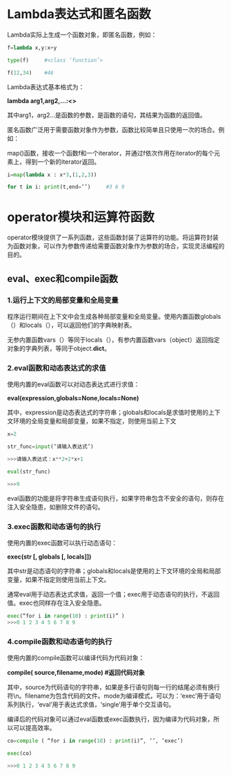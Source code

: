 # Lambda表达式和匿名函数

Lambda实际上生成一个函数对象，即匿名函数，例如：

```python
f=lambda x,y:x+y

type(f)  	#<class ‘function’>

f(12,34)	#46
```

Lambda表达式基本格式为：

**lambda arg1,arg2,...:<<expression>>**

其中arg1，arg2...是函数的参数，<expression>是函数的语句，其结果为函数的返回值。

匿名函数广泛用于需要函数对象作为参数，函数比较简单且只使用一次的场合。例如：

map()函数，接收一个函数f和一个iterator，并通过f依次作用在iterator的每个元素上，得到一个新的iterator返回。

```python
i=map(lambda x : x*3,(1,2,3))

for t in i: print(t,end=’’)		#3 6 9
```

# operator模块和运算符函数

operator模块提供了一系列函数，这些函数封装了运算符的功能。将运算符封装为函数对象，可以作为参数传递给需要函数对象作为参数的场合，实现灵活编程的目的。

## eval、exec和compile函数



### 1.运行上下文的局部变量和全局变量

程序运行期间在上下文中会生成各种局部变量和全局变量。使用内置函数globals（）和locals（），可以返回他们的字典映射表。

无参内置函数vars（）等同于locals（），有参内置函数vars（object）返回指定对象的字典列表，等同于object.__dict__。



### 2.eval函数和动态表达式的求值

使用内置的eval函数可以对动态表达式进行求值：

**eval(expression,globals=None,locals=None)**

其中，expression是动态表达式的字符串；globals和locals是求值时使用的上下文环境的全局变量和局部变量，如果不指定，则使用当前上下文

```python
x=2

str_func=input(‘请输入表达式’)

>>>请输入表达式：x**2+2*x+1

eval(str_func)	

>>>9
```

eval函数的功能是将字符串生成语句执行，如果字符串包含不安全的语句，则存在注入安全隐患，如删除文件的语句。



### 3.exec函数和动态语句的执行

使用内置的exec函数可以执行动态语句：

**exec(str  [, globals  [, locals]])**

其中str是动态语句的字符串；globals和locals是使用的上下文环境的全局和局部变量，如果不指定则使用当前上下文。

通常eval用于动态表达式求值，返回一个值；exec用于动态语句的执行，不返回值。exec也同样存在注入安全隐患。

```python
exec(“for i in range(10) : print(i)” )  	
>>>0 1 2 3 4 5 6 7 8 9
```



### 4.compile函数和动态语句的执行

使用内置的compile函数可以编译代码为代码对象：

**compile( source,filename,mode)	#返回代码对象**

其中，source为代码语句的字符串，如果是多行语句则每一行的结尾必须有换行符\n。filename为包含代码的文件。mode为编译模式，可以为：‘exec’用于语句系列执行，‘eval’用于表达式求值，‘single’用于单个交互语句。

编译后的代码对象可以通过eval函数或exec函数执行，因为编译为代码对象，所以可以提高效率。

```python
co=compile ( “for i in range(10) : print(i)”, ‘’, ‘exec’)

exec(co)		

>>>0 1 2 3 4 5 6 7 8 9
```

